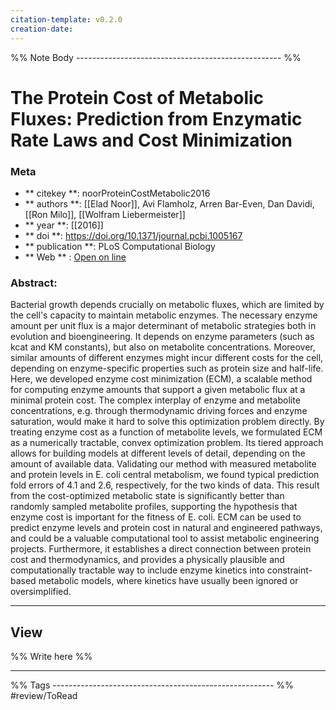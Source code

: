 ```yaml
---
citation-template: v0.2.0
creation-date: 
---
```


%% Note Body --------------------------------------------------- %%
# The Protein Cost of Metabolic Fluxes: Prediction from Enzymatic Rate Laws and Cost Minimization

### Meta
- ** citekey **: noorProteinCostMetabolic2016
- ** authors **: [[Elad Noor]], Avi Flamholz, Arren Bar-Even, Dan Davidi, [[Ron Milo]], [[Wolfram Liebermeister]]
- ** year **: [[2016]]
- ** doi **: https://doi.org/10.1371/journal.pcbi.1005167
- ** publication **: PLoS Computational Biology
- ** Web ** : [Open on line]()


### Abstract:
Bacterial growth depends crucially on metabolic fluxes, which are limited by the cell's capacity to maintain metabolic enzymes. The necessary enzyme amount per unit flux is a major determinant of metabolic strategies both in evolution and bioengineering. It depends on enzyme parameters (such as kcat and KM constants), but also on metabolite concentrations. Moreover, similar amounts of different enzymes might incur different costs for the cell, depending on enzyme-specific properties such as protein size and half-life. Here, we developed enzyme cost minimization (ECM), a scalable method for computing enzyme amounts that support a given metabolic flux at a minimal protein cost. The complex interplay of enzyme and metabolite concentrations, e.g. through thermodynamic driving forces and enzyme saturation, would make it hard to solve this optimization problem directly. By treating enzyme cost as a function of metabolite levels, we formulated ECM as a numerically tractable, convex optimization problem. Its tiered approach allows for building models at different levels of detail, depending on the amount of available data. Validating our method with measured metabolite and protein levels in E. coli central metabolism, we found typical prediction fold errors of 4.1 and 2.6, respectively, for the two kinds of data. This result from the cost-optimized metabolic state is significantly better than randomly sampled metabolite profiles, supporting the hypothesis that enzyme cost is important for the fitness of E. coli. ECM can be used to predict enzyme levels and protein cost in natural and engineered pathways, and could be a valuable computational tool to assist metabolic engineering projects. Furthermore, it establishes a direct connection between protein cost and thermodynamics, and provides a physically plausible and computationally tractable way to include enzyme kinetics into constraint-based metabolic models, where kinetics have usually been ignored or oversimplified.

___

## View

%% Write here %%





___
%% Tags  ------------------------------------------------------- %%
#review/ToRead
